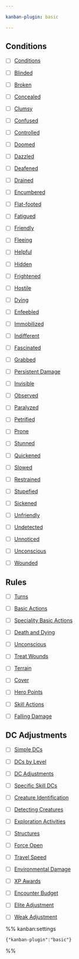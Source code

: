 ```yaml
---

kanban-plugin: basic

---
```


## Conditions

- [ ] [Conditions](../rules/conditions.md)
- [ ] [Blinded](../rules/conditions.md#Blinded)
- [ ] [Broken](../rules/conditions.md#Broken)
- [ ] [Concealed](../rules/conditions.md#Concealed)
- [ ] [Clumsy](../rules/conditions.md#Clumsy)
- [ ] [Confused](../rules/conditions.md#Confused)
- [ ] [Controlled](../rules/conditions.md#Controlled)
- [ ] [Doomed](../rules/conditions.md#Doomed)
- [ ] [Dazzled](../rules/conditions.md#Dazzled)
- [ ] [Deafened](../rules/conditions.md#Deafened)
- [ ] [Drained](../rules/conditions.md#Drained)
- [ ] [Encumbered](../rules/conditions.md#Encumbered)
- [ ] [Flat-footed](../rules/conditions.md#Flat-footed)
- [ ] [Fatigued](../rules/conditions.md#Fatigued)
- [ ] [Friendly](../rules/conditions.md#Friendly)
- [ ] [Fleeing](../rules/conditions.md#Fleeing)
- [ ] [Helpful](../rules/conditions.md#Helpful)
- [ ] [Hidden](../rules/conditions.md#Hidden)
- [ ] [Frightened](../rules/conditions.md#Frightened)
- [ ] [Hostile](../rules/conditions.md#Hostile)
- [ ] [Dying](../rules/conditions.md#Dying)
- [ ] [Enfeebled](../rules/conditions.md#Enfeebled)
- [ ] [Immobilized](../rules/conditions.md#Immobilized)
- [ ] [Indifferent](../rules/conditions.md#Indifferent)
- [ ] [Fascinated](../rules/conditions.md#Fascinated)
- [ ] [Grabbed](../rules/conditions.md#Grabbed)
- [ ] [Persistent Damage](../rules/conditions.md#Persistent%20Damage)
- [ ] [Invisible](../rules/conditions.md#Invisible)
- [ ] [Observed](../rules/conditions.md#Observed)
- [ ] [Paralyzed](../rules/conditions.md#Paralyzed)
- [ ] [Petrified](../rules/conditions.md#Petrified)
- [ ] [Prone](../rules/conditions.md#Prone)
- [ ] [Stunned](../rules/conditions.md#Stunned)
- [ ] [Quickened](../rules/conditions.md#Quickened)
- [ ] [Slowed](../rules/conditions.md#Slowed)
- [ ] [Restrained](../rules/conditions.md#Restrained)
- [ ] [Stupefied](../rules/conditions.md#Stupefied)
- [ ] [Sickened](../rules/conditions.md#Sickened)
- [ ] [Unfriendly](../rules/conditions.md#Unfriendly)
- [ ] [Undetected](../rules/conditions.md#Undetected)
- [ ] [Unnoticed](../rules/conditions.md#Unnoticed)
- [ ] [Unconscious](../rules/conditions.md#Unconscious)
- [ ] [Wounded](../rules/conditions.md#Wounded)


## Rules

- [ ] [Turns](rules-reference.md#Turns)
- [ ] [Basic Actions](rules-reference.md#Basic%20Actions)
- [ ] [Speciality Basic Actions](rules-reference.md#Speciality%20Basic%20Actions)
- [ ] [Death and Dying](rules-reference.md#Death%20and%20Dying)
- [ ] [Unconscious](rules-reference.md#Unconscious)
- [ ] [Treat Wounds](rules-reference.md#Treat%20Wounds)
- [ ] [Terrain](rules-reference.md#Terrain)
- [ ] [Cover](rules-reference.md#Cover)
- [ ] [Hero Points](rules-reference.md#Hero%20Points)
- [ ] [Skill Actions](rules-reference.md#Skill%20Actions)
- [ ] [Falling Damage](rules-reference.md#Falling%20Damage)


## DC Adjustments

- [ ] [Simple DCs](rules-reference.md#Simple%20DCs)
- [ ] [DCs by Level](rules-reference.md#DCs%20by%20Level)
- [ ] [DC Adjustments](rules-reference.md#DC%20Adjustments)
- [ ] [Specific Skill DCs](rules-reference.md#Specific%20Skill%20DCs)
- [ ] [Creature Identification](rules-reference.md#Creature%20Identification)
- [ ] [Detecting Creatures](rules-reference.md#Detecting%20Creatures)
- [ ] [Exploration Activities](rules-reference.md#Exploration%20Activities)
- [ ] [Structures](rules-reference.md#Structures)
- [ ] [Force Open](rules-reference.md#Force%20Open)
- [ ] [Travel Speed](rules-reference.md#Travel%20Speed)
- [ ] [Environmental Damage](rules-reference.md#Environmental%20Damage)
- [ ] [XP Awards](rules-reference.md#XP%20Awards)
- [ ] [Encounter Budget](rules-reference.md#Encounter%20Budget)
- [ ] [Elite Adjustment](rules-reference.md#Elite%20Adjustment)
- [ ] [Weak Adjustment](rules-reference.md#Weak%20Adjustment)




%% kanban:settings
```
{"kanban-plugin":"basic"}
```
%%

